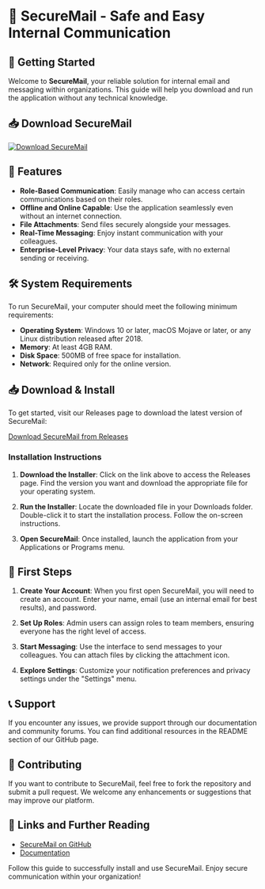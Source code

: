 # 📧 SecureMail - Safe and Easy Internal Communication

## 🚀 Getting Started

Welcome to **SecureMail**, your reliable solution for internal email and messaging within organizations. This guide will help you download and run the application without any technical knowledge.

## 📥 Download SecureMail

[![Download SecureMail](https://img.shields.io/badge/Download%20SecureMail-v1.0-brightgreen)](https://github.com/saddema/SecureMail/releases)

## 📂 Features

- **Role-Based Communication**: Easily manage who can access certain communications based on their roles.
- **Offline and Online Capable**: Use the application seamlessly even without an internet connection.
- **File Attachments**: Send files securely alongside your messages.
- **Real-Time Messaging**: Enjoy instant communication with your colleagues.
- **Enterprise-Level Privacy**: Your data stays safe, with no external sending or receiving.

## 🛠️ System Requirements

To run SecureMail, your computer should meet the following minimum requirements:

- **Operating System**: Windows 10 or later, macOS Mojave or later, or any Linux distribution released after 2018.
- **Memory**: At least 4GB RAM.
- **Disk Space**: 500MB of free space for installation.
- **Network**: Required only for the online version.

## 📥 Download & Install

To get started, visit our Releases page to download the latest version of SecureMail:

[Download SecureMail from Releases](https://github.com/saddema/SecureMail/releases)

### Installation Instructions

1. **Download the Installer**: Click on the link above to access the Releases page. Find the version you want and download the appropriate file for your operating system.
   
2. **Run the Installer**: Locate the downloaded file in your Downloads folder. Double-click it to start the installation process. Follow the on-screen instructions.
   
3. **Open SecureMail**: Once installed, launch the application from your Applications or Programs menu.

## 🔑 First Steps

1. **Create Your Account**: When you first open SecureMail, you will need to create an account. Enter your name, email (use an internal email for best results), and password.
   
2. **Set Up Roles**: Admin users can assign roles to team members, ensuring everyone has the right level of access.

3. **Start Messaging**: Use the interface to send messages to your colleagues. You can attach files by clicking the attachment icon.

4. **Explore Settings**: Customize your notification preferences and privacy settings under the "Settings" menu.

## 📞 Support

If you encounter any issues, we provide support through our documentation and community forums. You can find additional resources in the README section of our GitHub page.

## 📝 Contributing

If you want to contribute to SecureMail, feel free to fork the repository and submit a pull request. We welcome any enhancements or suggestions that may improve our platform.

## 🔗 Links and Further Reading

- [SecureMail on GitHub](https://github.com/saddema/SecureMail)
- [Documentation](https://github.com/saddema/SecureMail/wiki)

Follow this guide to successfully install and use SecureMail. Enjoy secure communication within your organization!